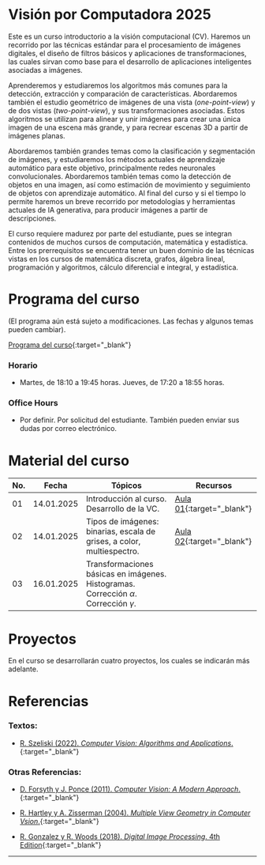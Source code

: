 # Visión por Computadora 2025

Este es un curso introductorio a la visión computacional (CV). Haremos un recorrido por las técnicas estándar para el procesamiento de imágenes digitales, el diseño de filtros básicos y aplicaciones de transformaciones, las cuales sirvan como base para el desarrollo de aplicaciones inteligentes asociadas a imágenes.

Aprenderemos y estudiaremos los algoritmos más comunes para la detección, extracción y comparación de características. Abordaremos también el estudio geométrico de imágenes de una vista (*one-point-view*) y de dos vistas (*two-point-view*), y sus transformaciones asociadas. Estos algoritmos se utilizan para alinear y unir imágenes para crear una única imagen de una escena más grande, y para recrear escenas 3D a partir de imágenes planas.

Abordaremos también grandes temas como la clasificación y segmentación de imágenes, y estudiaremos los métodos actuales de aprendizaje automático para este objetivo, principalmente redes neuronales convolucionales. Abordaremos también temas como la detección de objetos en una imagen, así como estimación de movimiento y seguimiento de objetos con aprendizaje automático. Al final del curso y si el tiempo lo permite haremos un breve recorrido por metodologías y herramientas actuales de IA generativa, para producir imágenes a partir de descripciones.

El curso requiere madurez por parte del estudiante, pues se integran contenidos de muchos cursos de computación, matemática y estadística. Entre los prerrequisitos se encuentra tener un buen dominio de las técnicas vistas en los cursos de matemática discreta, grafos, álgebra lineal, programación y algoritmos, cálculo diferencial e integral, y estadística. 


# Programa del curso
<div id='id-programa'/>

(El programa aún está sujeto a modificaciones. Las fechas y algunos temas pueden cambiar).

[Programa del curso](programa/Programa-cv2025.pdf){:target="_blank"}

### Horario
<div id='id-horario'/>

* Martes, de 18:10 a 19:45 horas. Jueves, de 17:20 a 18:55 horas.

### Office Hours
<div id='id-office'/>

* Por definir. Por solicitud del estudiante. También pueden enviar sus dudas por correo electrónico.


# Material del curso
<div id='id-material'/>

**No.**  | **Fecha**    | **Tópicos**                                                       | **Recursos**
-------- | ------------ | ----------------------------------------------------------------- |  -------------------------------------
01       | 14.01.2025   | Introducción al curso. Desarrollo de la VC. <br/>  | [Aula 01](aulas/Aula01.pdf){:target="_blank"} 
02       | 14.01.2025   | Tipos de imágenes: binarias, escala de grises, a color, multiespectro.  | [Aula 02](aulas/Aula02.pdf){:target="_blank"} 
03       | 16.01.2025   | Transformaciones básicas en imágenes. Histogramas. Corrección $\alpha$. Corrección $\gamma$. | 


# Proyectos
<div id='id-proj'/>

En el curso se desarrollarán cuatro proyectos, los cuales se indicarán más adelante.


# Referencias
<div id='id-ref'/>

### Textos:

* [R. Szeliski (2022). *Computer Vision: Algorithms and Applications*.](https://libgen.li/ads5b158374b784fa7fc9d6559b45352ea16FJLGN45){:target="_blank"}

### Otras Referencias:

* [D. Forsyth y J. Ponce (2011). *Computer Vision: A Modern Approach*.](https://libgen.li/ads11030c8ae6b3351ace96677c84ff5440DE9WOXXP){:target="_blank"}

* [R. Hartley y A. Zisserman (2004). *Multiple View Geometry in Computer Vsion*.](https://libgen.li/ads5b9fabf3b531864cd07f3e8ab4d03d87HBTX6J1C){:target="_blank"}

* [R. Gonzalez y R. Woods (2018). *Digital Image Processing*. 4th Edition](https://libgen.li/adsf60088a723f71a363b945da511dcbec1DUEGD40P){:target="_blank"}

---
